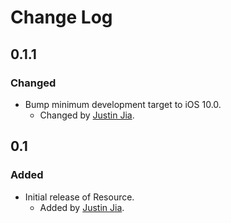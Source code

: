 # Change Log

## 0.1.1

### Changed

- Bump minimum development target to iOS 10.0.
    - Changed by [Justin Jia](http://github.com/JustinJiaDev).

## 0.1

### Added

- Initial release of Resource.
    - Added by [Justin Jia](http://github.com/JustinJiaDev).
